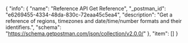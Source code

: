 {
  "info": {
    "name": "Reference API Get Reference",
    "_postman_id": "e6269455-4334-48da-830c-72eaa45c5ea4",
    "description": "Get a reference of regions, timezones and date/time/number formats and their identifiers.",
    "schema": "https://schema.getpostman.com/json/collection/v2.0.0/"
  },
  "item": []
}